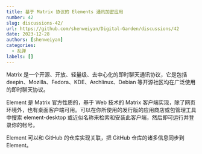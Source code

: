 ```yaml
---
title: 基于 Matrix 协议的 Elements 通讯加密应用
number: 42
slug: discussions-42/
url: https://github.com/shenweiyan/Digital-Garden/discussions/42
date: 2023-12-28
authors: [shenweiyan]
categories: 
  - 乱弹
labels: []
---
```


Matrix 是一个开源、开放、轻量级、去中心化的即时聊天通讯协议，它是包括 deepin、Mozilla、Fedora、KDE、Archlinux、Debian 等开源社区均在广泛使用的即时聊天协议。

<!-- more -->

Element 是 Matrix 官方性质的，基于 Web 技术的 Matrix 客户端实现，除了网页环境外，也有桌面客户端可用。可以在你所使用的发行版的应用商店或包管理工具中搜索 element-desktop 或近似名称来检索和安装此客户端，然后即可运行并登录你的帐号。

Element 可以和 GitHub 的仓库实现关联，把 GitHub 仓库的诸多信息同步到 Element。

<script src="https://giscus.app/client.js"
	data-repo="shenweiyan/Digital-Garden"
	data-repo-id="R_kgDOKgxWlg"
	data-mapping="number"
	data-term="42"
	data-reactions-enabled="1"
	data-emit-metadata="0"
	data-input-position="bottom"
	data-theme="light"
	data-lang="zh-CN"
	crossorigin="anonymous"
	async>
</script>
